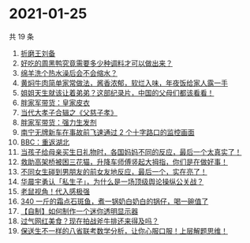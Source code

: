 # 2021-01-25

共 19 条

<!-- BEGIN ZHIHUVIDEO -->
<!-- 最后更新时间 Mon Jan 25 2021 06:25:36 GMT+0800 (CST) -->
1. [折磨王刘备](https://www.zhihu.com/zvideo/1336619718334283776)
1. [好吃的周黑鸭究竟需要多少种调料才可以做出来？](https://www.zhihu.com/zvideo/1336739996271656960)
1. [绵羊洗个热水澡后会不会缩水？](https://www.zhihu.com/zvideo/1336736059782868992)
1. [黄焖牛肉简单家常做法，酱香浓郁，软烂入味，年夜饭给家人露一手](https://www.zhihu.com/zvideo/1336628630609915904)
1. [姐姐天生就该让着弟弟？这部纪录片，中国的父母们都该看看！](https://www.zhihu.com/zvideo/1336257745747103745)
1. [胖家军带货：皇家皮衣](https://www.zhihu.com/zvideo/1336640566860226560)
1. [当代大孝子合辑之《父慈子孝》](https://www.zhihu.com/zvideo/1336727884699455489)
1. [胖家军带货：强力生发剂](https://www.zhihu.com/zvideo/1336640952786853888)
1. [南宁无牌新车在事故前飞速通过 2 个十字路口的监控画面](https://www.zhihu.com/zvideo/1336769060617179136)
1. [BBC：重返湖北](https://www.zhihu.com/zvideo/1336806991692292096)
1. [当孩子给母亲买生日礼物时，各国妈妈不同的反应，最后一个太真实了！](https://www.zhihu.com/zvideo/1335640070054203392)
1. [救助高架桥被困三花猫，升降车师傅竖起大拇指，你们是在做好事！](https://www.zhihu.com/zvideo/1336706597222506496)
1. [不同女生碰到男朋友的前女友地反应，最后一个，实在亮了！](https://www.zhihu.com/zvideo/1336718919978205184)
1. [华晨宇勇认「私生子」，为什么是一场顶级舆论操纵公关战？](https://www.zhihu.com/zvideo/1336661936369840128)
1. [老鼠视角！代入感极强](https://www.zhihu.com/zvideo/1336333106484482048)
1. [340 一斤的霜点石斑鱼，煮一锅奶白奶白的锅仔，喝一碗值了](https://www.zhihu.com/zvideo/1336054905195532288)
1. [【自制】如何制作一个迷你透明显示器](https://www.zhihu.com/zvideo/1336472161574772736)
1. [过气网红美食？现在拍战斧牛排还来得及吗？](https://www.zhihu.com/zvideo/1336472793404862464)
1. [保送生不一样的八省联考数学分析，让你心服口服！上层解题思维！](https://www.zhihu.com/zvideo/1336765923706499072)
<!-- END ZHIHUVIDEO -->
